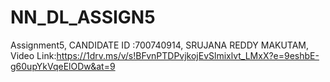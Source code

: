 # NN_DL_ASSIGN5
Assignment5, CANDIDATE ID :700740914, SRUJANA REDDY MAKUTAM, Video Link:https://1drv.ms/v/s!BFvnPTDPvjkojEvSlmixlvt_LMxX?e=9eshbE-g60upYkVqeElODw&at=9
